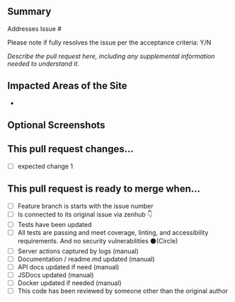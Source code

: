 ## Summary
Addresses Issue # 

Please note if fully resolves the issue per the acceptance criteria: Y/N

*Describe the pull request here, including any supplemental information needed to understand it.*

## Impacted Areas of the Site
- 

## Optional Screenshots

## This pull request changes...
- [ ] expected change 1

## This pull request is ready to merge when...
- [ ] Feature branch is starts with the issue number
- [ ] Is connected to its original issue via zenhub 👇
- [ ] Tests have been updated 
- [ ] All tests are passing and meet coverage, linting, and accessibility requirements. And no security vulnerabilities ⚫️(Circle)
- [ ] Server actions captured by logs (manual)
- [ ] Documentation / readme.md updated (manual)
- [ ] API docs updated if need (manual)
- [ ] JSDocs updated (manual)
- [ ] Docker updated if needed (manual)
- [ ] This code has been reviewed by someone other than the original author
